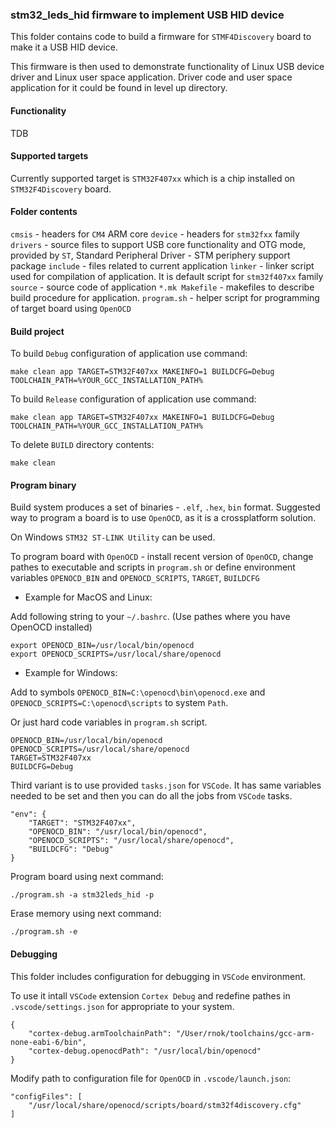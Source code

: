 ### stm32_leds_hid firmware to implement USB HID device

This folder contains code to build a firmware for `STMF4Discovery` board to make it a USB HID device.

This firmware is then used to demonstrate functionality of Linux USB device driver and Linux user space application. Driver code and user space application for it could be found in level up directory.

#### Functionality

TDB

#### Supported targets

Currently supported target is `STM32F407xx` which is a chip installed on `STM32F4Discovery` board.

#### Folder contents

`cmsis`    - headers for `CM4` ARM core
`device`   - headers for `stm32fxx` family
`drivers`  - source files to support USB core functionality and OTG mode, provided by `ST`, Standard Peripheral Driver - STM periphery support package
`include`  - files related to current application
`linker`   - linker script used for compilation of application. It is default script for `stm32f407xx` family
`source`   - source code of application
`*.mk Makefile` - makefiles to describe build procedure for application.
`program.sh` - helper script for programming of target board using `OpenOCD`

#### Build project

To build `Debug` configuration of application use command:

    make clean app TARGET=STM32F407xx MAKEINFO=1 BUILDCFG=Debug TOOLCHAIN_PATH=%YOUR_GCC_INSTALLATION_PATH%

To build `Release` configuration of application use command:

    make clean app TARGET=STM32F407xx MAKEINFO=1 BUILDCFG=Debug TOOLCHAIN_PATH=%YOUR_GCC_INSTALLATION_PATH%

To delete `BUILD` directory contents:

    make clean

#### Program binary

Build system produces a set of binaries - `.elf`, `.hex`, `bin` format. Suggested way to program a board is to use `OpenOCD`, as it is a crossplatform solution.

On Windows `STM32 ST-LINK Utility` can be used.

To program board with `OpenOCD` - install recent version of `OpenOCD`, change pathes to executable and scripts in `program.sh` or define environment variables `OPENOCD_BIN` and `OPENOCD_SCRIPTS`, `TARGET`, `BUILDCFG`

* Example for MacOS and Linux:

Add following string to your `~/.bashrc`. (Use pathes where you have OpenOCD installed)

    export OPENOCD_BIN=/usr/local/bin/openocd
    export OPENOCD_SCRIPTS=/usr/local/share/openocd

* Example for Windows:

Add to symbols `OPENOCD_BIN=C:\openocd\bin\openocd.exe` and `OPENOCD_SCRIPTS=C:\openocd\scripts` to system `Path`.

Or just hard code variables in `program.sh` script.

    OPENOCD_BIN=/usr/local/bin/openocd
    OPENOCD_SCRIPTS=/usr/local/share/openocd
    TARGET=STM32F407xx
    BUILDCFG=Debug

Third variant is to use provided `tasks.json` for `VSCode`. It has same variables needed to be set and then you can do all the jobs from `VSCode` tasks.

    "env": {
        "TARGET": "STM32F407xx",
        "OPENOCD_BIN": "/usr/local/bin/openocd",
        "OPENOCD_SCRIPTS": "/usr/local/share/openocd",
        "BUILDCFG": "Debug"
    }

Program board using next command:

    ./program.sh -a stm32leds_hid -p

Erase memory using next command:

    ./program.sh -e

#### Debugging

This folder includes configuration for debugging in `VSCode` environment.

To use it intall `VSCode` extension `Cortex Debug` and redefine pathes in `.vscode/settings.json` for appropriate to your system.

    {
        "cortex-debug.armToolchainPath": "/User/rnok/toolchains/gcc-arm-none-eabi-6/bin",
        "cortex-debug.openocdPath": "/usr/local/bin/openocd"
    }

Modify path to configuration file for `OpenOCD` in `.vscode/launch.json`:

    "configFiles": [
        "/usr/local/share/openocd/scripts/board/stm32f4discovery.cfg"
    ]